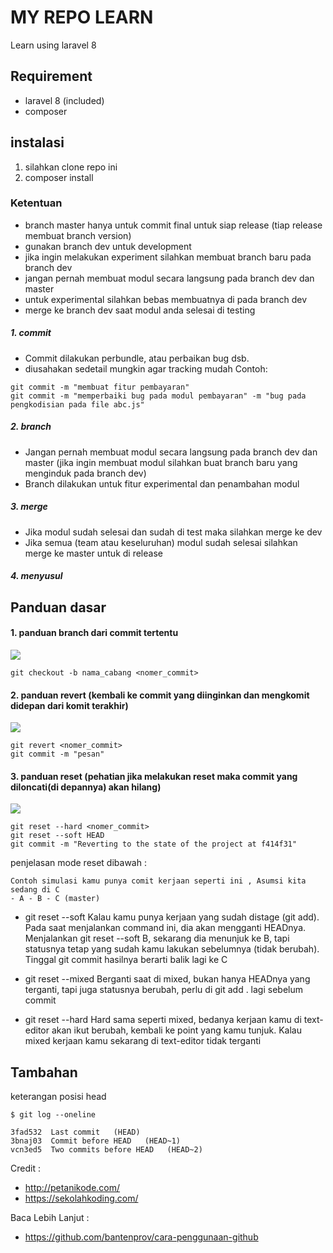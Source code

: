 # MY REPO LEARN
Learn using laravel 8

## Requirement
<!-- * nodejs latest lts version 14.15.*^ -->
* laravel 8 (included)
* composer

## instalasi
1. silahkan clone repo ini
2. composer install
<!-- 3. yarn install -->

### Ketentuan
* branch master hanya untuk commit final untuk siap release (tiap release membuat branch version)
* gunakan branch dev untuk development
* jika ingin melakukan experiment silahkan membuat branch baru pada branch dev
* jangan pernah membuat modul secara langsung pada branch dev dan master
* untuk experimental silahkan bebas membuatnya di pada branch dev
* merge ke branch dev saat modul anda selesai di testing
##### 1. commit
* Commit dilakukan perbundle, atau perbaikan bug dsb. 
* diusahakan sedetail mungkin agar tracking mudah Contoh: 
```
git commit -m "membuat fitur pembayaran"
git commit -m "memperbaiki bug pada modul pembayaran" -m "bug pada pengkodisian pada file abc.js" 
```
##### 2. branch
* Jangan pernah membuat modul secara langsung pada branch dev dan master (jika ingin membuat modul silahkan buat branch baru yang menginduk pada branch dev)
* Branch dilakukan untuk fitur experimental dan penambahan modul
##### 3. merge
* Jika modul sudah selesai dan sudah di test maka silahkan merge ke dev
* Jika semua (team atau keseluruhan) modul sudah selesai silahkan merge ke master untuk di release
##### 4. menyusul 
## Panduan dasar
#### 1. panduan branch dari commit tertentu
![](https://4.bp.blogspot.com/-ygY_7uRflA4/WLvKgowOChI/AAAAAAAAEOg/pv6WngsMPYkYjGXuV2FOVHLNJnfsYiLawCPcB/s1600/membuat%2Bcabang%2Bbaru%2Bdari%2Bcommit%2Bmasa%2Blalu.png)
```
git checkout -b nama_cabang <nomer_commit>
```

#### 2. panduan revert (kembali ke commit yang diinginkan dan mengkomit didepan dari komit terakhir)
![](https://1.bp.blogspot.com/-p1Hts6bga0Q/WLvqvSAOYHI/AAAAAAAAEQc/eQzgyZfu5OoEN0jkS1FPX2AGN1-za7M-wCPcB/s1600/git-revert-petanikode.png)
```
git revert <nomer_commit>
git commit -m "pesan"
```

#### 3. panduan reset (pehatian jika melakukan reset maka commit yang diloncati(di depannya) akan hilang)
![](https://3.bp.blogspot.com/-BRpPbv9rlKo/WLvVCr4npTI/AAAAAAAAEPY/5TTifioVF-0LccoQx9gIYc_a8A5fB9LogCPcB/s1600/dampak%2Bgit%2Breset.png)
```
git reset --hard <nomer_commit>
git reset --soft HEAD
git commit -m "Reverting to the state of the project at f414f31"
```
penjelasan mode reset dibawah :
```
Contoh simulasi kamu punya comit kerjaan seperti ini , Asumsi kita sedang di C
- A - B - C (master)
```
* git reset --soft
Kalau kamu punya kerjaan yang sudah distage (git add). Pada saat menjalankan command ini, dia akan mengganti HEADnya. Menjalankan git reset --soft B, sekarang dia menunjuk ke B, tapi statusnya tetap yang sudah kamu lakukan sebelumnya (tidak berubah). Tinggal git commit hasilnya berarti balik lagi ke C

* git reset --mixed
Berganti saat di mixed, bukan hanya HEADnya yang terganti, tapi juga statusnya berubah, perlu di git add . lagi sebelum commit

* git reset --hard
Hard sama seperti mixed, bedanya kerjaan kamu di text-editor akan ikut berubah, kembali ke point yang kamu tunjuk. Kalau mixed kerjaan kamu sekarang di text-editor tidak terganti

## Tambahan
keterangan posisi head
```
$ git log --oneline

3fad532  Last commit   (HEAD)
3bnaj03  Commit before HEAD   (HEAD~1)
vcn3ed5  Two commits before HEAD   (HEAD~2)
```
Credit :
* http://petanikode.com/
* https://sekolahkoding.com/

Baca Lebih Lanjut :
* https://github.com/bantenprov/cara-penggunaan-github
